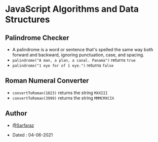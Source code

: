 # JavaScript Algorithms and Data Structures

## Palindrome Checker
- A palindrome is a word or sentence that's spelled the same way both forward and backward, ignoring punctuation, case, and spacing.
- `palindrome("A man, a plan, a canal. Panama")` returns `true`
- `palindrome("1 eye for of 1 eye.")` returns `false`

## Roman Numeral Converter
- `convertToRoman(1023)` returns the string `MXXIII`
- `convertToRoman(3999)` returns the string `MMMCMXCIX`

## Author

- [@Sarfaraz](https://www.github.com/GoogolDKhan)

- Dated : 04-06-2021
